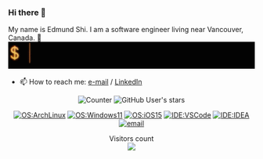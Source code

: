 ### Hi there 👋
My name is Edmund Shi. I am a software engineer living near Vancouver, Canada. 🥐
<img src="https://raw.githubusercontent.com/C91F37/C91F37/main/Hello.gif"/>

- 📫 How to reach me: [e-mail](mailto:edmund@gmx.se) / [LinkedIn](https://www.linkedin.com/in/edmund-s-87a2511a3/)
<div align="center">
  
  ![Counter](https://visitor-badge.glitch.me/badge?page_id=C91F37.visitor-badge)
  ![GitHub User's stars](https://img.shields.io/github/stars/C91F37?affiliations=OWNER%2CCOLLABORATOR&label=GH%20stars)
<!--   [![GitHub Sponsors](https://img.shields.io/github/sponsors/C91F37?label=GH%20sponsors&style=flat)](https://github.com/sponsors/C91F37) -->
  [![OS:ArchLinux](https://img.shields.io/badge/OS-Arch%20Linux-blue?style=flat-square&logo=arch-linux)](https://archlinux.org)
  [![OS:Windows11](https://img.shields.io/badge/OS-Windows%2011-blue?style=flat-square&logo=microsoft)](https://www.microsoft.com/en-us/windows/windows-11)
  [![OS:iOS15](https://img.shields.io/badge/OS-iOS%2015-white?style=flat-square&logo=apple)](https://www.apple.com/uk/ios/ios-15/)
  [![IDE:VSCode](https://img.shields.io/badge/IDE-VSCode-blue?style=flat-square&logo=visualstudiocode)](https://code.visualstudio.com/)
  [![IDE:IDEA](https://img.shields.io/badge/IDE-IntelliJ%20IDEA-magenta?style=flat-square&logo=IntellijIDEA)](https://www.jetbrains.com/idea/)
  [![email](https://img.shields.io/badge/Email-edmund@gmx.se-red?style=flat-square&logo=gmail)](mailto:edmund@gmx.se)
</div>

<!-- <a href="https://github.com/anuraghazra/github-readme-stats">
<!--   <img align="left" src="https://github-readme-stats.vercel.app/api?username=C91F37&count_private=true&show_icons=true&theme=tokyonight" /> -->
<!--   <img align="left" src="https://bad-apple-github-readme.vercel.app/api?show_bg=1&username=C91F37" />
</a>
<a href="https://github.com/anuraghazra/github-readme-stats">
  <img align="left" src="https://github-readme-stats.vercel.app/api/top-langs/?username=C91F37&layout=compact" />
</a> --> 

<p align="center"> 
  Visitors count<br>
  <img src="https://profile-counter.glitch.me/C91F37/count.svg" />
</p>
<p align="center>
  <img src="https://raw.githubusercontent.com/C91F37/C91F37/main/PoweredByNEXTSTEP.gif" />
</p>
